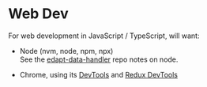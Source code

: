 # Web Dev

For web development in JavaScript / TypeScript, will want:

* Node (nvm, node, npm, npx)  
  See the
  [edapt-data-handler](https://github.com/oneforawe/edapt-data-handler/blob/master/1-docs/1-InitialSetUp.md)
  repo notes on node.

* Chrome, using its [DevTools](https://developer.chrome.com/docs/devtools) and
  [Redux DevTools](https://chromewebstore.google.com/detail/redux-devtools/lmhkpmbekcpmknklioeibfkpmmfibljd)
